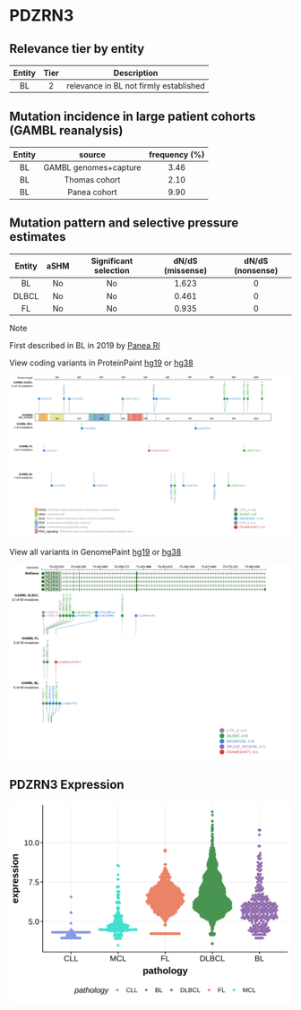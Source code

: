 # PDZRN3

## Relevance tier by entity

|Entity|Tier|Description                           |
|:------:|:----:|--------------------------------------|
|BL    |2   |relevance in BL not firmly established|

## Mutation incidence in large patient cohorts (GAMBL reanalysis)

|Entity|source               |frequency (%)|
|:------:|:---------------------:|:-------------:|
|BL    |GAMBL genomes+capture|3.46         |
|BL    |Thomas cohort        |2.10         |
|BL    |Panea cohort         |9.90         |

## Mutation pattern and selective pressure estimates

|Entity|aSHM|Significant selection|dN/dS (missense)|dN/dS (nonsense)|
|:------:|:----:|:---------------------:|:----------------:|:----------------:|
|BL    |No  |No                   |1.623           |0               |
|DLBCL |No  |No                   |0.461           |0               |
|FL    |No  |No                   |0.935           |0               |


> [!NOTE]
> First described in BL in 2019 by [Panea RI](https://pubmed.ncbi.nlm.nih.gov/31558468)


View coding variants in ProteinPaint [hg19](https://morinlab.github.io/LLMPP/GAMBL/PDZRN3_protein.html)  or [hg38](https://morinlab.github.io/LLMPP/GAMBL/PDZRN3_protein_hg38.html)

![image](images/proteinpaint/PDZRN3_NM_015009.svg)

View all variants in GenomePaint [hg19](https://morinlab.github.io/LLMPP/GAMBL/PDZRN3.html)  or [hg38](https://morinlab.github.io/LLMPP/GAMBL/PDZRN3_hg38.html)

![image](images/proteinpaint/PDZRN3.svg)
## PDZRN3 Expression
![image](images/gene_expression/PDZRN3_by_pathology.svg)
